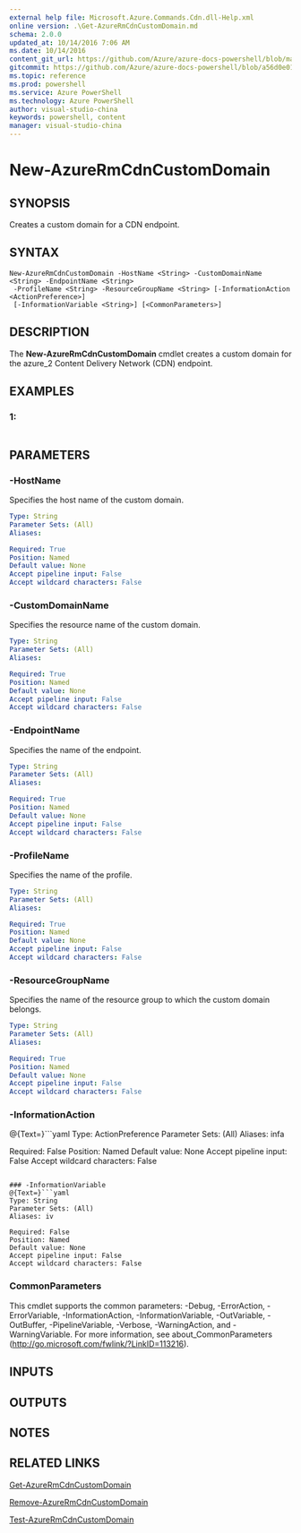 ```yaml
---
external help file: Microsoft.Azure.Commands.Cdn.dll-Help.xml
online version: .\Get-AzureRmCdnCustomDomain.md
schema: 2.0.0
updated_at: 10/14/2016 7:06 AM
ms.date: 10/14/2016
content_git_url: https://github.com/Azure/azure-docs-powershell/blob/master/azureps-cmdlets-docs/ResourceManager/AzureRM.Cdn/v1.0/CmdletMDs/New-AzureRmCdnCustomDomain.md
gitcommit: https://github.com/Azure/azure-docs-powershell/blob/a56d0e01e65c2c33aa2af13dd29addc94ead6e88/azureps-cmdlets-docs/ResourceManager/AzureRM.Cdn/v1.0/CmdletMDs/New-AzureRmCdnCustomDomain.md
ms.topic: reference
ms.prod: powershell
ms.service: Azure PowerShell
ms.technology: Azure PowerShell
author: visual-studio-china
keywords: powershell, content
manager: visual-studio-china
---
```


# New-AzureRmCdnCustomDomain

## SYNOPSIS
Creates a custom domain for a CDN endpoint.

## SYNTAX

```
New-AzureRmCdnCustomDomain -HostName <String> -CustomDomainName <String> -EndpointName <String>
 -ProfileName <String> -ResourceGroupName <String> [-InformationAction <ActionPreference>]
 [-InformationVariable <String>] [<CommonParameters>]
```

## DESCRIPTION
The **New-AzureRmCdnCustomDomain** cmdlet creates a custom domain for the azure_2 Content Delivery Network (CDN) endpoint.

## EXAMPLES

### 1:
```

```

## PARAMETERS

### -HostName
Specifies the host name of the custom domain.

```yaml
Type: String
Parameter Sets: (All)
Aliases: 

Required: True
Position: Named
Default value: None
Accept pipeline input: False
Accept wildcard characters: False
```

### -CustomDomainName
Specifies the resource name of the custom domain.

```yaml
Type: String
Parameter Sets: (All)
Aliases: 

Required: True
Position: Named
Default value: None
Accept pipeline input: False
Accept wildcard characters: False
```

### -EndpointName
Specifies the name of the endpoint.

```yaml
Type: String
Parameter Sets: (All)
Aliases: 

Required: True
Position: Named
Default value: None
Accept pipeline input: False
Accept wildcard characters: False
```

### -ProfileName
Specifies the name of the profile.

```yaml
Type: String
Parameter Sets: (All)
Aliases: 

Required: True
Position: Named
Default value: None
Accept pipeline input: False
Accept wildcard characters: False
```

### -ResourceGroupName
Specifies the name of the resource group to which the custom domain belongs.

```yaml
Type: String
Parameter Sets: (All)
Aliases: 

Required: True
Position: Named
Default value: None
Accept pipeline input: False
Accept wildcard characters: False
```

### -InformationAction
@{Text=}```yaml
Type: ActionPreference
Parameter Sets: (All)
Aliases: infa

Required: False
Position: Named
Default value: None
Accept pipeline input: False
Accept wildcard characters: False
```

### -InformationVariable
@{Text=}```yaml
Type: String
Parameter Sets: (All)
Aliases: iv

Required: False
Position: Named
Default value: None
Accept pipeline input: False
Accept wildcard characters: False
```

### CommonParameters
This cmdlet supports the common parameters: -Debug, -ErrorAction, -ErrorVariable, -InformationAction, -InformationVariable, -OutVariable, -OutBuffer, -PipelineVariable, -Verbose, -WarningAction, and -WarningVariable. For more information, see about_CommonParameters (http://go.microsoft.com/fwlink/?LinkID=113216).

## INPUTS

## OUTPUTS

## NOTES

## RELATED LINKS

[Get-AzureRmCdnCustomDomain](.\Get-AzureRmCdnCustomDomain.md)

[Remove-AzureRmCdnCustomDomain](.\Remove-AzureRmCdnCustomDomain.md)

[Test-AzureRmCdnCustomDomain](.\Test-AzureRmCdnCustomDomain.md)


